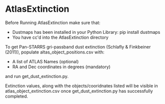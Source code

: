# AtlasExtinction

Before Running AtlasExtinction make sure that:

* Dustmaps has been installed in your Python Library: pip install dustmaps
* You have cc'd into the AtlasExtinction directory


To get Pan-STARRS gri-passband dust extinction (Schlafly & Finkbeiner (2011)), populate altas_object_positions.csv with: 

* A list of ATLAS Names (optional)
* RA and Dec coordinates in degrees (mandatory) 

and run get_dust_extinction.py.

Extinction values, along with the objects/cooridnates listed will be visible in atlas_object_extinction.csv once get_dust_extinction.py has successfully completed.
